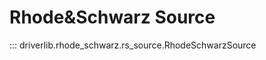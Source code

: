 # Rhode&Schwarz Source

<!-- prettier-ignore -->
::: driverlib.rhode_schwarz.rs_source.RhodeSchwarzSource
